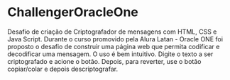 # ChallengerOracleOne
Desafio de criação de Criptografador de mensagens com HTML, CSS e Java Script.
Durante o curso promovido pela Alura Latan - Oracle ONE foi proposto o desafio de construir uma página web que permita codificar e decodificar uma mensagem.
O uso é bem intuitivo. Digite o texto a ser criptografado e acione o botão. Depois, para reverter, use o botão copiar/colar e depois descriptografar.
